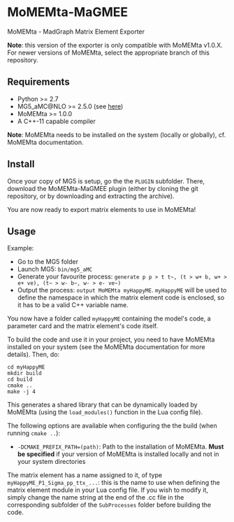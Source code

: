 # MoMEMta-MaGMEE
MoMEMta - MadGraph Matrix Element Exporter

**Note**: this version of the exporter is only compatible with MoMEMta v1.0.X. For newer versions of MoMEMta, select the appropriate branch of this repository.

## Requirements

- Python >= 2.7
- MG5_aMC@NLO >= 2.5.0 (see [here](https://launchpad.net/~maddevelopers))
- MoMEMta >= 1.0.0
- A C++-11 capable compiler

**Note**: MoMEMta needs to be installed on the system (locally or globally), cf. MoMEMta documentation.

## Install

Once your copy of MG5 is setup, go the the `PLUGIN` subfolder. There, download the MoMEMta-MaGMEE plugin (either by cloning the git repository, or by downloading and extracting the archive). 

You are now ready to export matrix elements to use in MoMEMta!

## Usage

Example:

- Go to the MG5 folder
- Launch MG5: `bin/mg5_aMC`
- Generate your favourite process: `generate p p > t t~, (t > w+ b, w+ > e+ ve), (t~ > w- b~, w- > e- ve~)`
- Output the process: `output MoMEMta myHappyME`. `myHappyME` will be used to define the namespace in which the matrix element code is enclosed, so it has to be a valid C++ variable name.

You now have a folder called `myHappyME` containing the model's code, a parameter card and the matrix element's code itself. 

To build the code and use it in your project, you need to have MoMEMta installed on your system (see the MoMEMta documentation for more details). Then, do:
```
cd myHappyME
mkdir build
cd build
cmake ..
make -j 4
```
This generates a shared library that can be dynamically loaded by MoMEMta (using the `load_modules()` function in the Lua config file).

The following options are available when configuring the the build (when running `cmake ..`):
- `-DCMAKE_PREFIX_PATH=(path)`: Path to the installation of MoMEMta. **Must be specified** if your version of MoMEMta is installed locally and not in your system directories

The matrix element has a name assigned to it, of type `myHappyME_P1_Sigma_pp_ttx_...`: 
this is the name to use when defining the matrix element module in your Lua config file. 
If you wish to modify it, simply change the name string at the end of
the .cc file in the corresponding subfolder of the `SubProcesses` folder before building the code.
